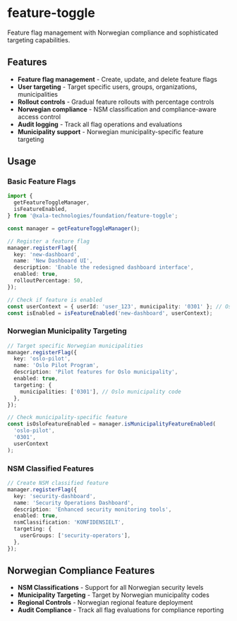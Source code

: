 # feature-toggle

Feature flag management with Norwegian compliance and sophisticated targeting capabilities.

## Features

- **Feature flag management** - Create, update, and delete feature flags
- **User targeting** - Target specific users, groups, organizations, municipalities
- **Rollout controls** - Gradual feature rollouts with percentage controls
- **Norwegian compliance** - NSM classification and compliance-aware access control
- **Audit logging** - Track all flag operations and evaluations
- **Municipality support** - Norwegian municipality-specific feature targeting

## Usage

### Basic Feature Flags

```typescript
import {
  getFeatureToggleManager,
  isFeatureEnabled,
} from '@xala-technologies/foundation/feature-toggle';

const manager = getFeatureToggleManager();

// Register a feature flag
manager.registerFlag({
  key: 'new-dashboard',
  name: 'New Dashboard UI',
  description: 'Enable the redesigned dashboard interface',
  enabled: true,
  rolloutPercentage: 50,
});

// Check if feature is enabled
const userContext = { userId: 'user_123', municipality: '0301' }; // Oslo
const isEnabled = isFeatureEnabled('new-dashboard', userContext);
```

### Norwegian Municipality Targeting

```typescript
// Target specific Norwegian municipalities
manager.registerFlag({
  key: 'oslo-pilot',
  name: 'Oslo Pilot Program',
  description: 'Pilot features for Oslo municipality',
  enabled: true,
  targeting: {
    municipalities: ['0301'], // Oslo municipality code
  },
});

// Check municipality-specific feature
const isOsloFeatureEnabled = manager.isMunicipalityFeatureEnabled(
  'oslo-pilot',
  '0301',
  userContext
);
```

### NSM Classified Features

```typescript
// Create NSM classified feature
manager.registerFlag({
  key: 'security-dashboard',
  name: 'Security Operations Dashboard',
  description: 'Enhanced security monitoring tools',
  enabled: true,
  nsmClassification: 'KONFIDENSIELT',
  targeting: {
    userGroups: ['security-operators'],
  },
});
```

## Norwegian Compliance Features

- **NSM Classifications** - Support for all Norwegian security levels
- **Municipality Targeting** - Target by Norwegian municipality codes
- **Regional Controls** - Norwegian regional feature deployment
- **Audit Compliance** - Track all flag evaluations for compliance reporting
